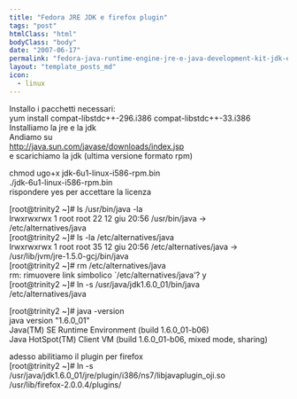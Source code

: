 ```yaml
---
title: "Fedora JRE JDK e firefox plugin"
tags: "post"
htmlClass: "html"
bodyClass: "body"
date: "2007-06-17"
permalink: "fedora-java-runtime-engine-jre-e-java-development-kit-jdk-e-firefox-plugin/"
layout: "template_posts_md"
icon:
  - linux
---
```

<p>Installo i pacchetti necessari:<br />yum install compat-libstdc++-296.i386 compat-libstdc++-33.i386<br />Installiamo la jre e la jdk<br />Andiamo su<br /><a href="http://java.sun.com/javase/downloads/index.jsp">http://java.sun.com/javase/downloads/index.jsp</a><br />e scarichiamo la jdk (ultima versione formato rpm)</p>
<p>chmod ugo+x jdk-6u1-linux-i586-rpm.bin<br />./jdk-6u1-linux-i586-rpm.bin<br />rispondere yes per accettare la licenza</p>
<p>[root@trinity2 ~]# ls /usr/bin/java -la<br />lrwxrwxrwx 1 root root 22 12 giu 20:56 /usr/bin/java -&gt; <br />/etc/alternatives/java<br />[root@trinity2 ~]# ls -la /etc/alternatives/java<br />lrwxrwxrwx 1 root root 35 12 giu 20:56 /etc/alternatives/java -&gt; <br />/usr/lib/jvm/jre-1.5.0-gcj/bin/java<br />[root@trinity2 ~]# rm /etc/alternatives/java<br />rm: rimuovere link simbolico `/etc/alternatives/java&#39;? y<br />[root@trinity2 ~]# ln -s /usr/java/jdk1.6.0_01/bin/java <br />/etc/alternatives/java</p>
<p>[root@trinity2 ~]# java -version<br />java version &quot;1.6.0_01&quot;<br />Java(TM) SE Runtime Environment (build 1.6.0_01-b06)<br />Java HotSpot(TM) Client VM (build 1.6.0_01-b06, mixed mode, sharing)</p>
<p>adesso abilitiamo il plugin per firefox<br />[root@trinity2 ~]# ln -s <br />/usr/java/jdk1.6.0_01/jre/plugin/i386/ns7/libjavaplugin_oji.so <br />/usr/lib/firefox-2.0.0.4/plugins/</p>
